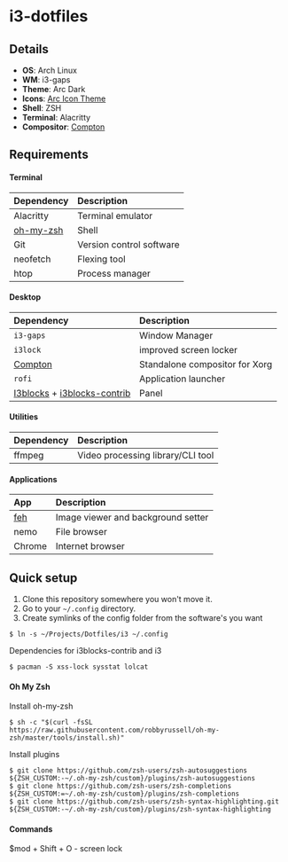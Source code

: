 # i3-dotfiles

## Details ##
- **OS**: Arch Linux
- **WM**: i3-gaps
- **Theme**: Arc Dark
- **Icons**: [Arc Icon Theme](https://github.com/horst3180/arc-icon-theme)
- **Shell**: ZSH
- **Terminal**: Alacritty
- **Compositor**: [Compton](https://www.archlinux.org/packages/community/x86_64/picom/)

## Requirements

#### Terminal

| Dependency    | Description             |
|:-------------|:-----------------------|
|Alacritty|Terminal emulator|
|[oh-my-zsh](https://aur.archlinux.org/packages/oh-my-zsh-git/)|Shell|
|Git|Version control software|
|neofetch|Flexing tool|
|htop|Process manager|

#### Desktop

| Dependency    | Description             |
|:-------------|:-----------------------|
| `i3-gaps`     | Window Manager      |
| `i3lock`     | improved screen locker      |
|[Compton](https://www.archlinux.org/packages/community/x86_64/picom/)|Standalone compositor for Xorg|
| `rofi`        | Application launcher |
|[I3blocks](https://github.com/vivien/i3blocks) + [i3blocks-contrib](https://github.com/vivien/i3blocks-contrib)|Panel|

#### Utilities
| Dependency    | Description             |
|:-------------|:-----------------------|
| ffmpeg     | Video processing library/CLI tool    |

#### Applications

|App|Description|
|:-----|:------|
|[feh](https://wiki.archlinux.org/index.php/feh)|Image viewer and background setter|
|nemo|File browser|
|Chrome|Internet browser|

## Quick setup

1) Clone this repository somewhere you won't move it.
2) Go to your `~/.config` directory.
3) Create symlinks of the config folder from the software's you want
```
$ ln -s ~/Projects/Dotfiles/i3 ~/.config
```

Dependencies for i3blocks-contrib and i3

```
$ pacman -S xss-lock sysstat lolcat
```

#### Oh My Zsh

Install oh-my-zsh

```
$ sh -c "$(curl -fsSL https://raw.githubusercontent.com/robbyrussell/oh-my-zsh/master/tools/install.sh)"
```

Install plugins

```
$ git clone https://github.com/zsh-users/zsh-autosuggestions ${ZSH_CUSTOM:-~/.oh-my-zsh/custom}/plugins/zsh-autosuggestions
$ git clone https://github.com/zsh-users/zsh-completions ${ZSH_CUSTOM:=~/.oh-my-zsh/custom}/plugins/zsh-completions
$ git clone https://github.com/zsh-users/zsh-syntax-highlighting.git ${ZSH_CUSTOM:-~/.oh-my-zsh/custom}/plugins/zsh-syntax-highlighting
```

#### Commands

$mod + Shift + O - screen lock
